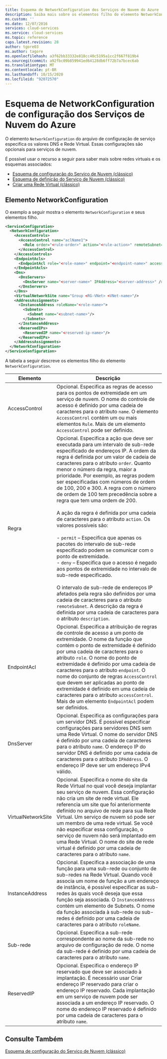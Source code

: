 ```yaml
---
title: Esquema de NetworkConfiguration dos Serviços de Nuvem do Azure | Microsoft Docs
description: Saiba mais sobre os elementos filho do elemento NetworkConfiguration do arquivo de configuração de serviço, que especifica os valores de rede virtual e DNS.
ms.custom: ''
ms.date: 12/07/2016
services: cloud-services
ms.service: cloud-services
ms.topic: reference
caps.latest.revision: 28
author: tgore03
ms.author: tagore
ms.openlocfilehash: a3f62bb33332e818cc40c5195a1cc2f667f819b4
ms.sourcegitcommit: a92fbc09b859941ed64128db6ff72b7a7bcec6ab
ms.translationtype: MT
ms.contentlocale: pt-BR
ms.lasthandoff: 10/15/2020
ms.locfileid: "92072570"
---
```

# <a name="azure-cloud-services-config-networkconfiguration-schema"></a>Esquema de NetworkConfiguration de configuração dos Serviços de Nuvem do Azure

O elemento `NetworkConfiguration` do arquivo de configuração de serviço especifica os valores DNS e Rede Virtual. Essas configurações são opcionais para serviços de nuvem.

É possível usar o recurso a seguir para saber mais sobre redes virtuais e os esquemas associados:

- [Esquema de configuração do Serviço de Nuvem (clássico)](schema-cscfg-file.md)
- [Esquema de definição do Serviço de Nuvem (clássico)](schema-csdef-file.md)
- [Criar uma Rede Virtual (clássico)](/previous-versions/azure/virtual-network/virtual-networks-create-vnet-classic-pportal)

## <a name="networkconfiguration-element"></a>Elemento NetworkConfiguration
O exemplo a seguir mostra o elemento `NetworkConfiguration` e seus elementos filho.

```xml
<ServiceConfiguration>
  <NetworkConfiguration>
    <AccessControls>
      <AccessControl name="aclName1">
        <Rule order="<rule-order>" action="<rule-action>" remoteSubnet="<subnet-address>" description="rule-description"/>
      </AccessControl>
    </AccessControls>
    <EndpointAcls>
      <EndpointAcl role="<role-name>" endpoint="<endpoint-name>" accessControl="<acl-name>"/>
    </EndpointAcls>
    <Dns>
      <DnsServers>
        <DnsServer name="<server-name>" IPAddress="<server-address>" />
      </DnsServers>
    </Dns>
    <VirtualNetworkSite name="Group <RG-VNet> <VNet-name>"/>
    <AddressAssignments>
      <InstanceAddress roleName="<role-name>">
        <Subnets>
          <Subnet name="<subnet-name>"/>
        </Subnets>
      </InstanceAddress>
      <ReservedIPs>
        <ReservedIP name="<reserved-ip-name>"/>
      </ReservedIPs>
    </AddressAssignments>
  </NetworkConfiguration>
</ServiceConfiguration>
```

A tabela a seguir descreve os elementos filho do elemento `NetworkConfiguration`.

| Elemento       | Descrição |
| ------------- | ----------- |
| AccessControl | Opcional. Especifica as regras de acesso para os pontos de extremidade em um serviço de nuvem. O nome do controle de acesso é definido por uma cadeia de caracteres para o atributo `name`. O elemento `AccessControl` contém um ou mais elementos `Rule`. Mais de um elemento `AccessControl` pode ser definido.|
| Regra | Opcional. Especifica a ação que deve ser executada para um intervalo de sub-rede especificado de endereços IP. A ordem da regra é definida por um valor de cadeia de caracteres para o atributo `order`. Quanto menor o número da regra, maior a prioridade. Por exemplo, as regras podem ser especificadas com números de ordem de 100, 200 e 300. A regra com o número de ordem de 100 tem precedência sobre a regra que tem uma ordem de 200.<br /><br /> A ação da regra é definida por uma cadeia de caracteres para o atributo `action`. Os valores possíveis são:<br /><br /> -   `permit` – Especifica que apenas os pacotes do intervalo de sub-rede especificado podem se comunicar com o ponto de extremidade.<br />-   `deny` – Especifica que o acesso é negado aos pontos de extremidade no intervalo de sub-rede especificado.<br /><br /> O intervalo de sub-rede de endereços IP afetados pela regra são definidos por uma cadeia de caracteres para o atributo `remoteSubnet`. A descrição da regra é definida por uma cadeia de caracteres para o atributo `description`.|
| EndpointAcl | Opcional. Especifica a atribuição de regras de controle de acesso a um ponto de extremidade. O nome da função que contém o ponto de extremidade é definido por uma cadeia de caracteres para o atributo `role`. O nome do ponto de extremidade é definido por uma cadeia de caracteres para o atributo `endpoint`. O nome do conjunto de regras `AccessControl` que devem ser aplicadas ao ponto de extremidade é definido em uma cadeia de caracteres para o atributo `accessControl`. Mais de um elemento `EndpointAcl` podem ser definidos.|
| DnsServer | Opcional. Especifica as configurações para um servidor DNS. É possível especificar configurações para servidores DNS sem uma Rede Virtual. O nome do servidor DNS é definido por uma cadeia de caracteres para o atributo `name`. O endereço IP do servidor DNS é definido por uma cadeia de caracteres para o atributo `IPAddress`. O endereço IP deve ser um endereço IPv4 válido.|
| VirtualNetworkSite | Opcional. Especifica o nome do site da Rede Virtual no qual você deseja implantar seu serviço de nuvem. Essa configuração não cria um site de rede virtual. Ele referencia um site que foi anteriormente definido no arquivo de rede para sua Rede Virtual. Um serviço de nuvem só pode ser um membro de uma rede virtual. Se você não especificar essa configuração, o serviço de nuvem não será implantado em uma Rede Virtual. O nome do site de rede virtual é definido por uma cadeia de caracteres para o atributo `name`.|
| InstanceAddress | Opcional. Especifica a associação de uma função para uma sub-rede ou conjunto de sub-redes na Rede Virtual. Quando você associa um nome de função a um endereço de instância, é possível especificar as sub-redes às quais você deseja que essa função seja associada. O `InstanceAddress` contém um elemento de Subnets. O nome da função associada à sub-rede ou sub-redes é definido por uma cadeia de caracteres para o atributo `roleName`.|
| Sub-rede | Opcional. Especifica a sub-rede correspondente ao nome da sub-rede no arquivo de configuração de rede. O nome da sub-rede é definido por uma cadeia de caracteres para o atributo `name`.|
| ReservedIP | Opcional. Especifica o endereço IP reservado que deve ser associado à implantação. É necessário usar Criar endereço IP reservado para criar o endereço IP reservado. Cada implantação em um serviço de nuvem pode ser associada a um endereço IP reservado. O nome do endereço IP reservado é definido por uma cadeia de caracteres para o atributo `name`.|

## <a name="see-also"></a>Consulte Também
[Esquema de configuração do Serviço de Nuvem (clássico)](schema-cscfg-file.md)